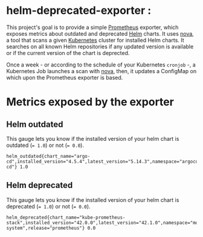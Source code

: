 # helm-deprecated-exporter : 

This project's goal is to provide a simple [Prometheus](https://prometheus.io/) exporter, which exposes metrics about outdated and deprecated [Helm](https://helm.sh/) charts. It uses [nova](https://github.com/FairwindsOps/nova), a tool that scans a given [Kubernetes](https://kubernetes.io/fr/) cluster for installed Helm charts. It searches on all known Helm repositories if any updated version is available or if the current version of the chart is deprected.  

Once a week - or according to the schedule of your Kubernetes `cronjob` -, a Kubernetes Job launches a scan with [nova](https://github.com/FairwindsOps/nova), then, it updates a ConfigMap on which upon the Prometheus exporter is based.

# Metrics exposed by the exporter  

## Helm outdated

This gauge lets you know if the installed version of your helm chart is outdated (` = 1.0 `) or not (` = 0.0 `).

```
helm_outdated{chart_name="argo-cd",installed_version="4.5.4",latest_version="5.14.3",namespace="argocd",release="argo-cd"} 1.0
```

## Helm deprecated

This gauge lets you know if the installed version of your helm chart is deprecated (` = 1.0 `) or not (` = 0.0 `).

```
helm_deprecated{chart_name="kube-prometheus-stack",installed_version="42.0.0",latest_version="42.1.0",namespace="monitoring-system",release="prometheus"} 0.0
```
